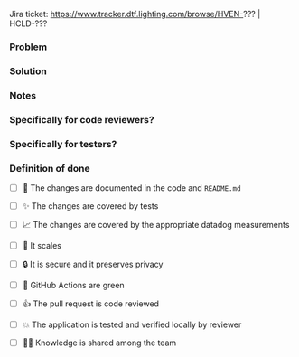 Jira ticket: https://www.tracker.dtf.lighting.com/browse/HVEN-??? | HCLD-???

<!-- Which problem does this PR solve? Add links to jira tickets please :) -->
### Problem

<!-- How does this PR solve the problem? -->
### Solution

<!-- e.g. should we take a closer look at a certain part of the code? Did you make any decisions you'd like a second opinion on?-->
### Notes

<!-- e.g. what decisions did you make in the code? Do you have any doubts worth mentioning? -->
### Specifically for code reviewers?

<!-- How should this be tested in the integration test suite? Or manually by test team? -->
### Specifically for testers?

<!-- Make sure you complete the boxes below, if applicable -->
### Definition of done
- [ ] :pencil: The changes are documented in the code and `README.md`
- [ ] :sparkles: The changes are covered by tests
- [ ] :chart_with_upwards_trend: The changes are covered by the appropriate datadog measurements
- [ ] :mega: It scales
- [ ] :lock: It is secure and it preserves privacy
- [ ] :vertical_traffic_light: GitHub Actions are green
- [ ] :thumbsup: The pull request is code reviewed
- [ ] :collision: The application is tested and verified locally by reviewer
- [ ] :teacher: Knowledge is shared among the team

